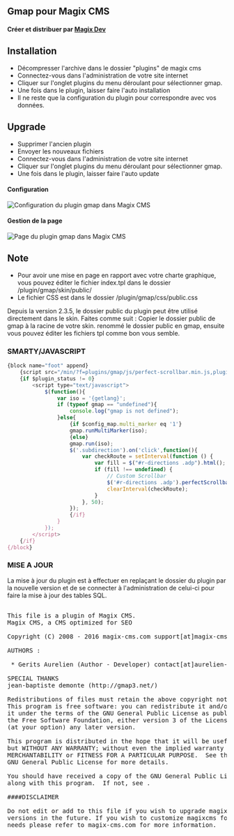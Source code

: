## Gmap pour Magix CMS

#### Créer et distribuer par [Magix Dev](http://www.magix-dev.be/)

## Installation
 * Décompresser l'archive dans le dossier "plugins" de magix cms
 * Connectez-vous dans l'administration de votre site internet 
 * Cliquer sur l'onglet plugins du menu déroulant pour sélectionner gmap.
 * Une fois dans le plugin, laisser faire l'auto installation
 * Il ne reste que la configuration du plugin pour correspondre avec vos données.

## Upgrade
 * Supprimer l'ancien plugin
 * Envoyer les nouveaux fichiers
 * Connectez-vous dans l'administration de votre site internet 
 * Cliquer sur l'onglet plugins du menu déroulant pour sélectionner gmap.
 * Une fois dans le plugin, laisser faire l'auto update
 
#### Configuration
![Configuration du plugin gmap dans Magix CMS](https://cloud.githubusercontent.com/assets/356674/12264692/c1be8efe-b938-11e5-9b60-30dcb2a17132.png "Configuration du plugin gmap dans Magix CMS")
#### Gestion de la page
![Page du plugin gmap dans Magix CMS](https://cloud.githubusercontent.com/assets/356674/12264693/c1c4292c-b938-11e5-8cbb-02795b026ff0.png "Page du plugin gmap dans Magix CMS")

## Note
 * Pour avoir une mise en page en rapport avec votre charte graphique, 
vous pouvez éditer le fichier index.tpl dans le dossier /plugin/gmap/skin/public/
 * Le fichier CSS est dans le dossier /plugin/gmap/css/public.css

Depuis la version 2.3.5, le dossier public du plugin peut être utilisé directement dans le skin.
Faites comme suit :
Copier le dossier public de gmap à la racine de votre skin.
renommé le dossier public en gmap, ensuite vous pouvez éditer les fichiers tpl comme bon vous semble.

### SMARTY/JAVASCRIPT
```javascript
{block name="foot" append}
    {script src="/min/?f=plugins/gmap/js/perfect-scrollbar.min.js,plugins/gmap/js/gmap3.min.js,plugins/gmap/js/public.0.3.js" concat=$concat type="javascript"}
    {if $plugin_status != 0}
        <script type="text/javascript">
            $(function(){
                var iso = '{getlang}';
                if (typeof gmap == "undefined"){
                    console.log("gmap is not defined");
                }else{
                    {if $config_map.multi_marker eq '1'}
                    gmap.runMultiMarker(iso);
                    {else}
                    gmap.run(iso);
                    $('.subdirection').on('click',function(){
                        var checkRoute = setInterval(function () {
                            var fill = $("#r-directions .adp").html();
                            if (fill !== undefined) {
                                // Custom Scrollbar
                                $('#r-directions .adp').perfectScrollbar();
                                clearInterval(checkRoute);
                            }
                        }, 50);
                    });
                    {/if}
                }
            });
        </script>
    {/if}
{/block}
````

### MISE A JOUR
La mise à jour du plugin est à effectuer en replaçant le dossier du plugin par la nouvelle version
et de se connecter à l'administration de celui-ci pour faire la mise à jour des tables SQL.

<pre>

This file is a plugin of Magix CMS.
Magix CMS, a CMS optimized for SEO

Copyright (C) 2008 - 2016 magix-cms.com support[at]magix-cms[point]com | contact[at]magix-dev[point]be

AUTHORS :

 * Gerits Aurelien (Author - Developer) contact[at]aurelien-gerits[point]be - aurelien[at]magix-cms[point]com

SPECIAL THANKS
jean-baptiste demonte (http://gmap3.net/)

Redistributions of files must retain the above copyright notice.
This program is free software: you can redistribute it and/or modify
it under the terms of the GNU General Public License as published by
the Free Software Foundation, either version 3 of the License, or
(at your option) any later version.

This program is distributed in the hope that it will be useful,
but WITHOUT ANY WARRANTY; without even the implied warranty of
MERCHANTABILITY or FITNESS FOR A PARTICULAR PURPOSE.  See the
GNU General Public License for more details.

You should have received a copy of the GNU General Public License
along with this program.  If not, see .

####DISCLAIMER

Do not edit or add to this file if you wish to upgrade magixcms to newer
versions in the future. If you wish to customize magixcms for your
needs please refer to magix-cms.com for more information.

</pre>
